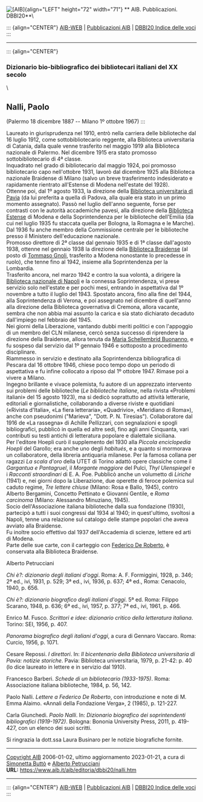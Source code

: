![\[AIB\]](/aib/wi/aibv72.gif){align="LEFT" height="72" width="71"}
** AIB. Pubblicazioni. DBBI20**\

::: {align="CENTER"}
[AIB-WEB](/) \| [Pubblicazioni AIB](/pubblicazioni/) \| [DBBI20 Indice
delle voci](dbbi20.htm)
:::

------------------------------------------------------------------------

::: {align="CENTER"}
### Dizionario bio-bibliografico dei bibliotecari italiani del XX secolo

\

## Nalli, Paolo

(Palermo 18 dicembre 1887 -- Milano 1º ottobre 1967)
:::

Laureato in giurisprudenza nel 1910, entrò nella carriera delle
biblioteche dal 16 luglio 1912, come sottobibliotecario reggente, alla
Biblioteca universitaria di Catania, dalla quale venne trasferito nel
maggio 1919 alla Biblioteca nazionale di Palermo. Nel dicembre 1915 era
stato promosso sottobibliotecario di 4ª classe.\
Inquadrato nel grado di bibliotecario dal maggio 1924, poi promosso
bibliotecario capo nell\'ottobre 1931, lavorò dal dicembre 1925 alla
Biblioteca nazionale Braidense di Milano (salvo un breve trasferimento
indesiderato e rapidamente rientrato all\'Estense di Modena nell\'estate
del 1928).\
Ottenne poi, dal 1º agosto 1933, la direzione della [Biblioteca
universitaria di Pavia](/aib/stor/teche/pv-uni.htm) (da lui preferita a
quella di Padova, alla quale era stato in un primo momento assegnato).
Passò nel luglio dell\'anno seguente, forse per contrasti con le
autorità accademiche pavesi, alla direzione della [Biblioteca
Estense](/aib/stor/teche/mo-est.htm) di Modena e della Soprintendenza
per le biblioteche dell\'Emilia (da cui nel luglio 1935 fu staccata
quella per Bologna, la Romagna e le Marche). Dal 1936 fu anche membro
della Commissione centrale per le biblioteche presso il Ministero
dell\'educazione nazionale.\
Promosso direttore di 2ª classe dal gennaio 1935 e di 1ª classe
dall\'agosto 1938, ottenne nel gennaio 1938 la direzione della
[Biblioteca Braidense](/aib/stor/teche/mi-naz.htm) (al posto di [Tommaso
Gnoli](gnolit.htm), trasferito a Modena nonostante lo precedesse in
ruolo), che tenne fino al 1942, insieme alla Soprintendenza per la
Lombardia.\
Trasferito ancora, nel marzo 1942 e contro la sua volontà, a dirigere la
[Biblioteca nazionale di Napoli](/aib/stor/teche/na-naz.htm) e la
connessa Soprintendenza, vi prese servizio solo nell\'estate e per pochi
mesi, entrando in aspettativa dal 1º novembre a tutto il luglio del
1943. Spostato ancora, fino alla fine del 1944, alla Soprintendenza di
Verona, e poi assegnato nel dicembre di quell\'anno alla direzione della
Biblioteca governativa di Cremona, allora vacante, sembra che non abbia
mai assunto la carica e sia stato dichiarato decaduto dall\'impiego nel
febbraio del 1945.\
Nei giorni della Liberazione, vantando dubbi meriti politici e con
l\'appoggio di un membro del CLN milanese, cercò senza successo di
riprendere la direzione della Braidense, allora tenuta da [Maria
Schellembrid Buonanno](schellembrid.htm), e fu sospeso dal servizio dal
1º gennaio 1946 e sottoposto a procedimento disciplinare.\
Riammesso in servizio e destinato alla Soprintendenza bibliografica di
Pescara dal 16 ottobre 1946, chiese poco tempo dopo un periodo di
aspettativa e fu infine collocato a riposo dal 1º ottobre 1947. Rimase
poi a vivere a Milano.\
Ingegno brillante e vivace polemista, fu autore di un apprezzato
intervento sui problemi delle biblioteche (*Le biblioteche italiane*,
nella rivista «Problemi italiani» del 15 agosto 1923), ma si dedicò
soprattutto ad attività letterarie, editoriali e giornalistiche,
collaborando a diverse riviste e quotidiani («Rivista d\'Italia», «La
fiera letteraria», «Quadrivio», «Meridiano di Roma»), anche con
pseudonimi (\"Marieva\", \"Dott. P. N. Tiresias\"). Collaboratore dal
1916 de «La rassegna» di Achille Pellizzari, con segnalazioni e spogli
bibliografici, pubblicò in quella ed altre sedi, fino agli anni
Cinquanta, vari contributi su testi antichi di letteratura popolare e
dialettale siciliana.\
Per l\'editore Hoepli curò il supplemento del 1930 alla *Piccola
enciclopedia Hoepli* del Garollo; era anche uno degli *habitués*, e a
quanto si mormorava un collaboratore, della libreria antiquaria
milanese. Per la famosa collana per ragazzi *La scala d\'oro* della UTET
di Torino adattò opere classiche come il *Gargantua e Pantagruel*, il
*Morgante maggiore* del Pulci, *Thyl Ulenspiegel* e i *Racconti
straordinari* di E. A. Poe. Pubblicò anche un volumetto di *Liriche*
(1941) e, nei giorni dopo la Liberazione, due operette di feroce
polemica sul caduto regime, *Tre lettere chiuse* (Milano: Rosa e Ballo,
1945), contro Alberto Bergamini, Concetto Pettinato e Giovanni Gentile,
e *Roma carcinoma* (Milano: Alessandro Minuziano, 1945).\
Socio dell\'Associazione italiana biblioteche dalla sua fondazione
(1930), partecipò a tutti i suoi congressi dal 1934 al 1940; in
quest\'ultimo, svoltosi a Napoli, tenne una relazione sul catalogo delle
stampe popolari che aveva avviato alla Braidense.\
Fu inoltre socio effettivo dal 1937 dell\'Accademia di scienze, lettere
ed arti di Modena.\
Parte delle sue carte, con il carteggio con [Federico De
Roberto](deroberto.htm), è conservata alla Biblioteca Braidense.

Alberto Petrucciani

*Chi è?: dizionario degli italiani d\'oggi*. Roma: A. F. Formiggini,
1928, p. 346; 2ª ed., ivi, 1931, p. 529; 3ª ed., ivi, 1936, p. 637; 4ª
ed., Roma: Cenacolo, 1940, p. 656.

*Chi è?: dizionario biografico degli italiani d\'oggi*. 5ª ed. Roma:
Filippo Scarano, 1948, p. 636; 6ª ed., ivi, 1957, p. 377; 7ª ed., ivi,
1961, p. 466.

Enrico M. Fusco. *Scrittori e idee: dizionario critico della letteratura
italiana*. Torino: SEI, 1956, p. 407.

*Panorama biografico degli italiani d\'oggi*, a cura di Gennaro Vaccaro.
Roma: Curcio, 1956, p. 1071.

Cesare Repossi. *I direttori*. In: *Il bicentenario della Biblioteca
universitaria di Pavia: notizie storiche*. Pavia: Biblioteca
universitaria, 1979, p. 21-42: p. 40 (lo dice laureato in lettere e in
servizio dal 1910).

Francesco Barberi. *Schede di un bibliotecario (1933-1975)*. Roma:
Associazione italiana biblioteche, 1984, p. 56, 142.

Paolo Nalli. *Lettere a Federico De Roberto*, con introduzione e note di
M. Emma Alaimo. «Annali della Fondazione Verga», 2 (1985), p. 121-227.

Carla Giunchedi. *Paolo Nalli*. In: *Dizionario biografico dei
soprintendenti bibliografici (1919-1972)*. Bologna: Bononia University
Press, 2011, p. 419-427, con un elenco dei suoi scritti.

Si ringrazia la dott.ssa Laura Businaro per le notizie biografiche
fornite.

------------------------------------------------------------------------

[Copyright AIB](/su-questo-sito/dichiarazione-di-copyright-aib-web/)
2006-01-02, ultimo aggiornamento 2023-01-21, a cura di [Simonetta
Buttò](/aib/redazione3.htm) e [Alberto
Petrucciani](/su-questo-sito/redazione-aib-web/)\
**URL:** https://www.aib.it/aib/editoria/dbbi20/nalli.htm

------------------------------------------------------------------------

::: {align="CENTER"}
[AIB-WEB](/) \| [Pubblicazioni AIB](/pubblicazioni/) \| [DBBI20 Indice
delle voci](dbbi20.htm)
:::
